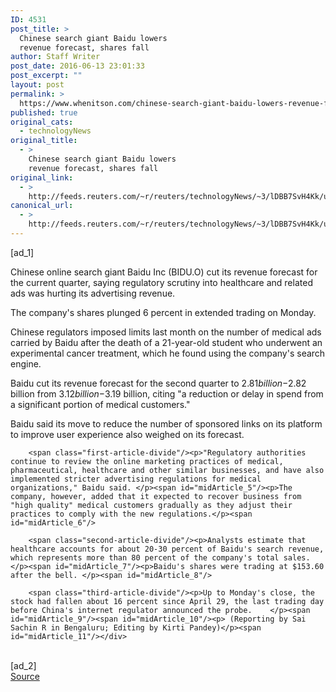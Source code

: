 ```yaml
---
ID: 4531
post_title: >
  Chinese search giant Baidu lowers
  revenue forecast, shares fall
author: Staff Writer
post_date: 2016-06-13 23:01:33
post_excerpt: ""
layout: post
permalink: >
  https://www.whenitson.com/chinese-search-giant-baidu-lowers-revenue-forecast-shares-fall/
published: true
original_cats:
  - technologyNews
original_title:
  - >
    Chinese search giant Baidu lowers
    revenue forecast, shares fall
original_link:
  - >
    http://feeds.reuters.com/~r/reuters/technologyNews/~3/lDBB7SvH4Kk/us-baidu-forecast-idUSKCN0YZ2GL
canonical_url:
  - >
    http://feeds.reuters.com/~r/reuters/technologyNews/~3/lDBB7SvH4Kk/us-baidu-forecast-idUSKCN0YZ2GL
---
```

 [ad_1]
<br><div id="articleText">
<span id="midArticle_start"/>

<span class="focusParagraph" readability="4"><p><span class="articleLocatio&lt;/span&gt;n">Chinese online search giant Baidu Inc (<span id="symbol_BIDU.O_0">BIDU.O</span>) cut its revenue forecast for the current quarter, saying regulatory scrutiny into healthcare and related ads was hurting its advertising revenue.</span></p></span><span id="midArticle_0"/><p>The company's shares plunged 6 percent in extended trading on Monday.</p><span id="midArticle_1"/><p>Chinese regulators imposed limits last month on the number of medical ads carried by Baidu after the death of a 21-year-old student who underwent an experimental cancer treatment, which he found using the company's search engine.</p><span id="midArticle_2"/><p>Baidu cut its revenue forecast for the second quarter to $2.81 billion-$2.82 billion from $3.12 billion-$3.19 billion, citing "a reduction or delay in spend from a significant portion of medical customers."</p><span id="midArticle_3"/><p>Baidu said its move to reduce the number of sponsored links on its platform to improve user experience also weighed on its forecast. </p><span id="midArticle_4"/>
        
        <span class="first-article-divide"/><p>"Regulatory authorities continue to review the online marketing practices of medical, pharmaceutical, healthcare and other similar businesses, and have also implemented stricter advertising regulations for medical organizations," Baidu said. </p><span id="midArticle_5"/><p>The company, however, added that it expected to recover business from "high quality" medical customers gradually as they adjust their practices to comply with the new regulations.</p><span id="midArticle_6"/>
        
        <span class="second-article-divide"/><p>Analysts estimate that healthcare accounts for about 20-30 percent of Baidu's search revenue, which represents more than 80 percent of the company's total sales.</p><span id="midArticle_7"/><p>Baidu's shares were trading at $153.60 after the bell. </p><span id="midArticle_8"/>
        
        <span class="third-article-divide"/><p>Up to Monday's close, the stock had fallen about 16 percent since April 29, the last trading day before China's internet regulator announced the probe.    </p><span id="midArticle_9"/><span id="midArticle_10"/><p> (Reporting by Sai Sachin R in Bengaluru; Editing by Kirti Pandey)</p><span id="midArticle_11"/></div>
<br>[ad_2]
<br><a href="http://feeds.reuters.com/~r/reuters/technologyNews/~3/lDBB7SvH4Kk/us-baidu-forecast-idUSKCN0YZ2GL">Source </a>